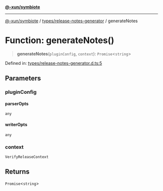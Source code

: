 [**@-xun/symbiote**](../../../README.md)

***

[@-xun/symbiote](../../../README.md) / [types/release-notes-generator](../README.md) / generateNotes

# Function: generateNotes()

> **generateNotes**(`pluginConfig`, `context`): `Promise`\<`string`\>

Defined in: [types/release-notes-generator.d.ts:5](https://github.com/Xunnamius/symbiote/blob/0a3ecc9e8bdf9588a85b031431b4261e563bc762/types/release-notes-generator.d.ts#L5)

## Parameters

### pluginConfig

#### parserOpts

`any`

#### writerOpts

`any`

### context

`VerifyReleaseContext`

## Returns

`Promise`\<`string`\>

